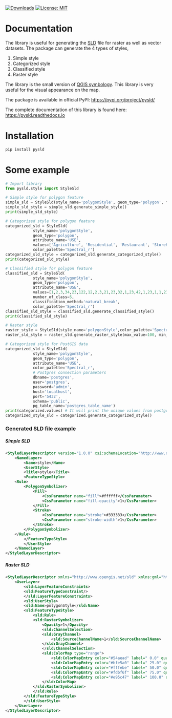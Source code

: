 [![Downloads](https://pepy.tech/badge/pysld)](https://pepy.tech/project/pysld) 
[![License: MIT](https://img.shields.io/badge/License-MIT-yellow.svg)](https://opensource.org/licenses/MIT)

# Documentation

The library is useful for generating the [SLD](https://www.ogc.org/standards/sld) file for raster as well as vector datasets. The package can generate the 4 types of styles,

1. Simple style
2. Categorized style
3. Classified style
4. Raster style

The library is the small version of [QGIS symbology](https://docs.qgis.org/2.8/en/docs/training_manual/basic_map/symbology.html). This library is very useful for the visual appearance on the map.

The package is available in official PyPI: https://pypi.org/project/pysld/

The complete documentation of this library is found here: https://pysld.readthedocs.io

# Installation

```python
pip install pysld
```

# Some example

```python
# Import library
from pysld.style import StyleSld

# Simple style for polygon feature
simple_sld = StyleSld(style_name='polygonStyle', geom_type='polygon', fill_color='#ffffff', stroke_color='#333333')
simple_sld_style = simple_sld.generate_simple_style()
print(simple_sld_style)

# Categorized style for polygon feature
categorized_sld = StyleSld(
            style_name='polygonStyle',
            geom_type='polygon',
            attribute_name='USE',
            values=['Agriculture', 'Residential', 'Restaurant', 'Storehouse'],
            color_palette='Spectral_r')
categorized_sld_style = categorized_sld.generate_categorized_style()
print(categorized_sld_style)

# Classified style for polygon feature
classified_sld = StyleSld(
            style_name='polygonStyle',
            geom_type='polygon',
            attribute_name='USE',
            values=[1,2,3,34,23,122,12,2,3,21,23,32,1,23,42,1,23,1,1,23,4,3,54,6,768,8,554,3,43,543,6,657,7,75,4,4],
            number_of_class=5,
            classification_method='natural_break',
            color_palette='Spectral_r')
classified_sld_style = classified_sld.generate_classified_style()
print(classified_sld_style)

# Raster style
raster_style = StyleSld(style_name='polygonStyle',color_palette='Spectral_r',continuous_legend=True)
raster_sld_style = raster_sld.generate_raster_style(max_value=100, min_value=0)

# Categorized style for PostGIS data
categorized_sld = StyleSld(
            style_name='polygonStyle',
            geom_type='polygon',
            attribute_name='USE',
            color_palette='Spectral_r',
            # Postgres connection parameters
            dbname='postgres',
            user='postgres',
            password='admin',
            host='localhost',
            port='5432',
            schema='public',
            pg_table_name='postgres_table_name')
print(categorized.values) # It will print the unique values from postgres_table_name table
categorized_style_sld = categorized.generate_categorized_style()
```

### Generated SLD file example

##### Simple SLD

```xml
<StyledLayerDescriptor version="1.0.0" xsi:schemaLocation="http://www.opengis.net/sld StyledLayerDescriptor.xsd" xmlns="http://www.opengis.net/sld" xmlns:ogc="http://www.opengis.net/ogc" xmlns:xlink="http://www.w3.org/1999/xlink" xmlns:xsi="http://www.w3.org/2001/XMLSchema-instance">
    <NamedLayer>
        <Name>style</Name>
        <UserStyle>
        <Title>style</Title>
        <FeatureTypeStyle>
    <Rule>
        <PolygonSymbolizer>
            <Fill>
                <CssParameter name="fill">#ffffff</CssParameter>
                <CssParameter name="fill-opacity">1</CssParameter>
            </Fill>
            <Stroke>
                <CssParameter name="stroke">#333333</CssParameter>
                <CssParameter name="stroke-width">1</CssParameter>
            </Stroke>
        </PolygonSymbolizer>
    </Rule>
        </FeatureTypeStyle>
        </UserStyle>
    </NamedLayer>
</StyledLayerDescriptor>
```

##### Raster SLD

```xml
<StyledLayerDescriptor xmlns="http://www.opengis.net/sld" xmlns:gml="http://www.opengis.net/gml" version="1.0.0" xmlns:ogc="http://www.opengis.net/ogc" xmlns:sld="http://www.opengis.net/sld">
    <UserLayer>
        <sld:LayerFeatureConstraints>
        <sld:FeatureTypeConstraint/>
        </sld:LayerFeatureConstraints>
        <sld:UserStyle>
        <sld:Name>polygonStyle</sld:Name>
        <sld:FeatureTypeStyle>
            <sld:Rule>
            <sld:RasterSymbolizer>
                <Opacity>1</Opacity>
                <sld:ChannelSelection>
                <sld:GrayChannel>
                    <sld:SourceChannelName>1</sld:SourceChannelName>
                </sld:GrayChannel>
                </sld:ChannelSelection>
                <sld:ColorMap type="range">
                    <sld:ColorMapEntry color="#54aead" label=" 0.0" quantity="0.0"/>
                    <sld:ColorMapEntry color="#bfe5a0" label=" 25.0" quantity="25.0"/>
                    <sld:ColorMapEntry color="#fffebe" label=" 50.0" quantity="50.0"/>
                    <sld:ColorMapEntry color="#fdbf6f" label=" 75.0" quantity="75.0"/>
                    <sld:ColorMapEntry color="#e95c47" label=" 100.0" quantity="100.0"/>
                </sld:ColorMap>
            </sld:RasterSymbolizer>
            </sld:Rule>
        </sld:FeatureTypeStyle>
        </sld:UserStyle>
    </UserLayer>
</StyledLayerDescriptor>
```
